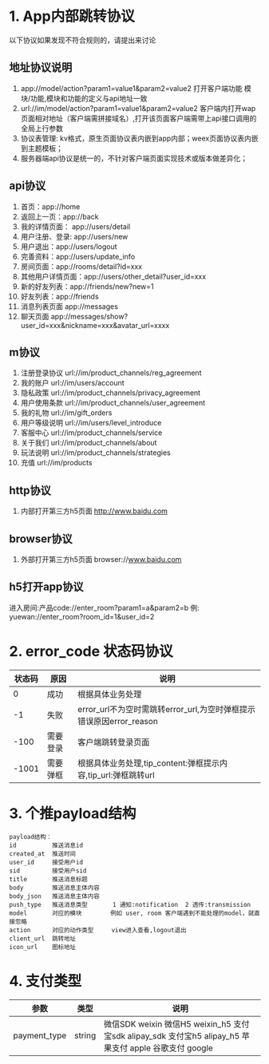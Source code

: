 # 1. App内部跳转协议

以下协议如果发现不符合规则的，请提出来讨论

## 地址协议说明
1. app://model/action?param1=value1&param2=value2 打开客户端功能 模块/功能,模块和功能的定义与api地址一致
2. url://im/model/action?param1=value1&param2=value2 客户端内打开wap页面相对地址（客户端需拼接域名）,打开该页面客户端需带上api接口调用的全局上行参数
3. 协议表管理: kv格式，原生页面协议表内嵌到app内部；weex页面协议表内嵌到主题模板；
4. 服务器端api协议是统一的，不针对客户端页面实现技术或版本做差异化；

## api协议
1. 首页：app://home
2. 返回上一页：app://back
3. 我的详情页面： app://users/detail
4. 用户注册、登录: app://users/new
5. 用户退出：app://users/logout
6. 完善资料：app://users/update_info
7. 房间页面：app://rooms/detail?id=xxx
8. 其他用户详情页面：app://users/other_detail?user_id=xxx
9. 新的好友列表：app://friends/new?new=1
10. 好友列表：app://friends
11. 消息列表页面 app://messages
12. 聊天页面 app://messages/show?user_id=xxx&nickname=xxx&avatar_url=xxxx

## m协议
1. 注册登录协议 url://im/product_channels/reg_agreement
2. 我的账户 url://im/users/account
3. 隐私政策 url://im/product_channels/privacy_agreement
4. 用户使用条款 url://im/product_channels/user_agreement
5. 我的礼物 url://im/gift_orders
6. 用户等级说明  url://im/users/level_introduce
7. 客服中心     url://im/product_channels/service
8. 关于我们     url://im/product_channels/about
9. 玩法说明     url://im/product_channels/strategies
10. 充值       url://im/products

## http协议
1. 内部打开第三方h5页面 http://www.baidu.com

## browser协议
1. 外部打开第三方h5页面 browser://www.baidu.com

## h5打开app协议
   进入房间:产品code://enter_room?param1=a&param2=b 例: yuewan://enter_room?room_id=1&user_id=2

# 2. error_code 状态码协议

状态码|原因|说明
---|---|---
 0| 成功|根据具体业务处理
 -1| 失败|error_url不为空时需跳转error_url,为空时弹框提示错误原因error_reason
 -100| 需要登录|客户端跳转登录页面
 -1001| 需要弹框|根据具体业务处理,tip_content:弹框提示内容,tip_url:弹框跳转url
 
# 3. 个推payload结构
 ```
 payload结构：  
 id          推送消息id    
 created_at  推送时间    
 user_id     接受用户id  
 sid         接受用户sid 
 title       推送消息标题  
 body        推送消息主体内容  
 body_json   推送消息主体内容  
 push_type   推送消息类型       1 通知:notification  2 透传:transmission     
 model       对应的模块        例如 user, room 客户端遇到不能处理的model，就直接忽略    
 action      对应的动作类型     view进入查看,logout退出  
 client_url  跳转地址    
 icon_url    图标地址    
 ```
 
 # 4. 支付类型
 
 参数|类型|说明
 ---|---|---
 payment_type| string| 微信SDK weixin  微信H5 weixin_h5  支付宝sdk alipay_sdk  支付宝h5 alipay_h5  苹果支付 apple 谷歌支付 google